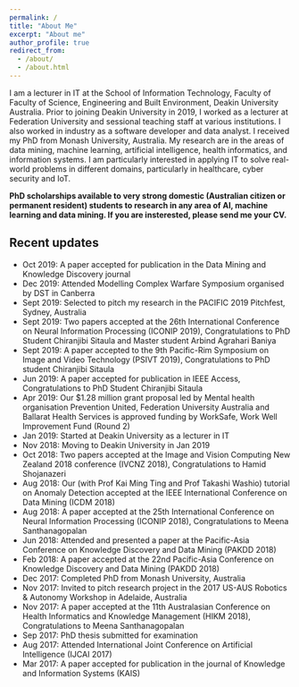 ```yaml
---
permalink: /
title: "About Me"
excerpt: "About me"
author_profile: true
redirect_from: 
  - /about/
  - /about.html
---
```


I am a lecturer in IT at the School of Information Technology, Faculty of Faculty of Science, Engineering and Built Environment, Deakin University Australia. Prior to joining Deakin University in 2019, I worked as a lecturer at Federation University and sessional teaching staff at various institutions. I also worked in industry as a software developer and data analyst. I received my PhD from Monash University, Australia. My research are in the areas of data mining, machine learning, artificial intelligence, health informatics, and information systems. I am particularly interested in applying IT to solve real-world problems in different domains, particularly in healthcare, cyber security and IoT.

<b>PhD scholarships available to very strong domestic (Australian citizen or permanent resident) students to research in any area of AI, machine learning and data mining. If you are insterested, please send me your CV.</b>

Recent updates
----------------------
* Oct 2019: A paper accepted for publication in the Data Mining and Knowledge Discovery journal
* Dec 2019: Attended Modelling Complex Warfare Symposium organised by DST in Canberra
* Sept 2019: Selected to pitch my research in the PACIFIC 2019 Pitchfest, Sydney, Australia  
* Sept 2019: Two papers accepted at the 26th International Conference on Neural Information Processing (ICONIP 2019), Congratulations to PhD Student Chiranjibi Sitaula and Master student Arbind Agrahari Baniya
* Sept 2019: A paper accepted to the 9th Pacific-Rim Symposium on Image and Video Technology (PSIVT 2019), Congratulations to PhD student Chiranjibi Sitaula
* Jun 2019: A paper accepted for publication in IEEE Access, Congratulations to PhD Student Chiranjibi Sitaula
* Apr 2019: Our $1.28 million grant proposal led by Mental health organisation Prevention United, Federation University Australia and Ballarat Health Services is approved funding by WorkSafe, Work Well Improvement Fund (Round 2) 
* Jan 2019: Started at Deakin University as a lecturer in IT
* Nov 2018: Moving to Deakin University in Jan 2019
* Oct 2018: Two papers accepted at the Image and Vision Computing New Zealand 2018 conference (IVCNZ 2018), Congratulations to Hamid Shojanazeri 
* Aug 2018: Our (with Prof Kai Ming Ting and Prof Takashi Washio) tutorial on Anomaly Detection accepted at the IEEE International Conference on Data Mining (ICDM 2018)
* Aug 2018: A paper accepted at the 25th International Conference on Neural Information Processing (ICONIP 2018), Congratulations to Meena Santhanagopalan 
* Jun 2018: Attended and presented a paper at the Pacific-Asia Conference on Knowledge Discovery and Data Mining (PAKDD 2018) 
* Feb 2018: A paper accepted at the 22nd Pacific-Asia Conference on Knowledge Discovery and Data Mining (PAKDD 2018)
* Dec 2017: Completed PhD from Monash University, Australia
* Nov 2017: Invited to pitch research project in the 2017 US-AUS Robotics & Autonomy Workshop in Adelaide, Australia
* Nov 2017: A paper accepted at the 11th Australasian Conference on Health Informatics and Knowledge Management (HIKM 2018), Congratulations to Meena Santhanagopalan
* Sep 2017: PhD thesis submitted for examination
* Aug 2017: Attended International Joint Conference on Artificial Intelligence (IJCAI 2017)
* Mar 2017: A paper accepted for publication in the journal of Knowledge and Information Systems (KAIS)
